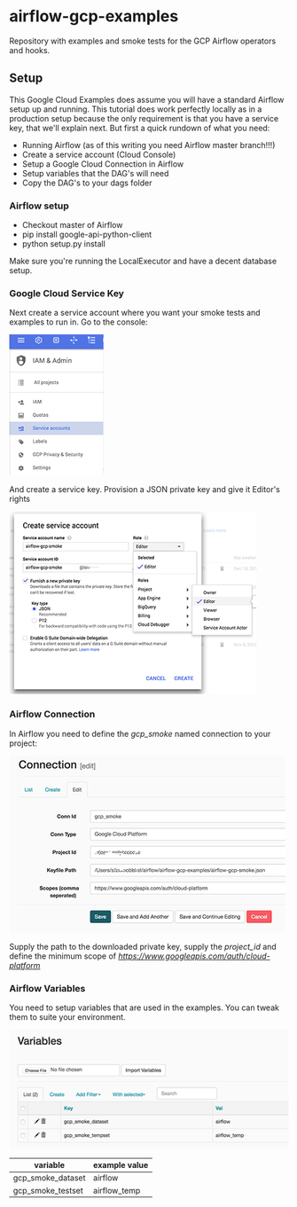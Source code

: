 # airflow-gcp-examples

Repository with examples and smoke tests for the GCP Airflow operators and hooks.

## Setup

This Google Cloud Examples does assume you will have a standard Airflow setup up and
running. This tutorial does work perfectly locally as in a production setup because
the only requirement is that you have a service key, that we'll explain next. But first
a quick rundown of what you need:

* Running Airflow (as of this writing you need Airflow master branch!!!)
* Create a service account (Cloud Console)
* Setup a Google Cloud Connection in Airflow
* Setup variables that the DAG's will need
* Copy the DAG's to your dags folder

### Airflow setup

* Checkout master of Airflow
* pip install google-api-python-client
* python setup.py install

Make sure you're running the LocalExecutor and have a decent database setup.

### Google Cloud Service Key

Next create a service account where you want your smoke tests and examples to run in. Go
to the console:

![console](img/console_service_account.png?raw=true)

And create a service key. Provision a JSON private key and give it Editor's rights

![console](img/create_service_account.png?raw=true)

### Airflow Connection

In Airflow you need to define the *gcp_smoke* named connection to your project:

![console](img/airflow_connection.png?raw=true)

Supply the path to the downloaded private key, supply the *project_id* and define the
minimum scope of *https://www.googleapis.com/auth/cloud-platform*

### Airflow Variables

You need to setup variables that are used in the examples. You can tweak them to suite
your environment.

![console](img/airflow_variables.png?raw=true)

variable | example value
--- | ---
gcp_smoke_dataset | airflow
gcp_smoke_testset | airflow_temp


